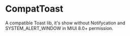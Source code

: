 # CompatToast
A compatible Toast lib, it's show without Notifycation and SYSTEM_ALERT_WINDOW in MIUI 8.0+ permission.
